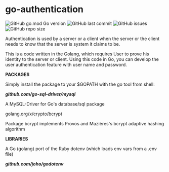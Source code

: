 # go-authentication


![GitHub go.mod Go version](https://img.shields.io/github/go-mod/go-version/gogeek-dev/go-authentication)
![GitHub last commit](https://img.shields.io/github/last-commit/gogeek-dev/go-authentication)
![GitHub issues](https://img.shields.io/github/issues/gogeek-dev/go-authentication)
![GitHub repo size](https://img.shields.io/github/repo-size/gogeek-dev/go-authentication?color=orange)


Authentication is used by a server or a client when the server or the client needs to know that the server is system it claims to be.

This is a code written in the Golang, which requires User to prove his identity to the server or client. Using this code in Go, you can develop the user authentication feature with user name and password.

**PACKAGES**

Simply install the package to your $GOPATH with the go tool from shell:

***github.com/go-sql-driver/mysql***	

A MySQL-Driver for Go's database/sql package

 golang.org/x/crypto/bcrypt

Package bcrypt implements Provos and Mazières's bcrypt adaptive hashing algorithm


**LIBRARIES**

A Go (golang) port of the Ruby dotenv (which loads env vars from a .env file)

***github.com/joho/godotenv***



